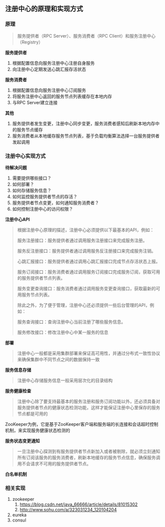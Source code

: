 ## 注册中心的原理和实现方式

### 原理
>服务提供者（RPC Server）、服务消费者（RPC Client）和服务注册中心（Registry）

**服务提供者**

1. 根据配置信息向服务注册中心注册自身服务
2. 向注册中心定期发送心跳汇报存活状态

**服务消费者**

1. 根据配置信息向服务注册中心订阅服务
2. 将服务注册中心返回的服务节点列表缓存在本地内存
3. 与RPC Server建立连接

**其他**

1. 服务提供者发生变更，注册中心同步变更，服务消费者感知后刷新本地内存中的服务节点缓存
2. 服务消费者从本地缓存服务节点列表，基于负载均衡算法选择一台服务提供者发起调用

### 注册中心实现方式

**待解决问题**

1. 需要提供哪些接口？
2. 如何部署？
3. 如何存储服务信息？
4. 如何监控服务提供者节点的存活？
5. 服务提供者节点变更，如何通知服务消费者？
6. 如何控制注册中心的访问权限？

**注册中心API**

> 根据注册中心原理的描述，注册中心必须提供以下最基本的API，例如：
> 
> 服务注册接口：服务提供者通过调用服务注册接口来完成服务注册。
> 
> 服务反注册接口：服务提供者通过调用服务反注册接口来完成服务注销。
> 
> 心跳汇报接口：服务提供者通过调用心跳汇报接口完成节点存活状态上报。
> 
> 服务订阅接口：服务消费者通过调用服务订阅接口完成服务订阅，获取可用的服务提供者节点列表。
> 
> 服务变更查询接口：服务消费者通过调用服务变更查询接口，获取最新的可用服务节点列表。
> 
> 除此之外，为了便于管理，注册中心还必须提供一些后台管理的API，例如：
> 
> 服务查询接口：查询注册中心当前注册了哪些服务信息。
> 
> 服务修改接口：修改注册中心中某一服务的信息

**部署**
>注册中心一般都是采用集群部署来保证高可用性，并通过分布式一致性协议来确保集群中不同节点之间的数据保持一致

**服务信息存储**
>注册中心存储服务信息一般采用层次化的目录结构

**服务健康检查**
>注册中心除了要支持最基本的服务注册和服务订阅功能以外，还必须具备对服务提供者节点的健康状态检测功能，这样才能保证注册中心里保存的服务节点都是可用的

ZooKeeper为例，它是基于ZooKeeper客户端和服务端的长连接和会话超时控制机制，来实现服务健康状态检测的

**服务状态变更通知**
>一旦注册中心探测到有服务提供者节点新加入或者被剔除，就必须立刻通知所有订阅该服务的服务消费者，刷新本地缓存的服务节点信息，确保服务调用不会请求不可用的服务提供者节点。

**白名单机制**


### 相关实现
1. zookeeper
	1. https://blog.csdn.net/java_66666/article/details/81015302
	2. http://www.sohu.com/a/323031234_120104204
2. eureka
3. consul


